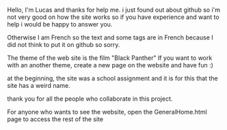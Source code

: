 Hello,
I'm Lucas and thanks for help me.
i just found out about github so i'm not very good on how the site works so if you have experience and want to help i would be happy to answer you.

Otherwise I am French so the text and some tags are in French because I did not think to put it on github so sorry.

The theme of the web site is the film "Black Panther"
If you want to work with an another theme, create a new page on the website and have fun :) 

at the beginning, the site was a school assignment and it is for this that the site has a weird name.

thank you for all the people who collaborate in this project.

For anyone who wants to see the website, open the GeneralHome.html page to access the rest of the site
